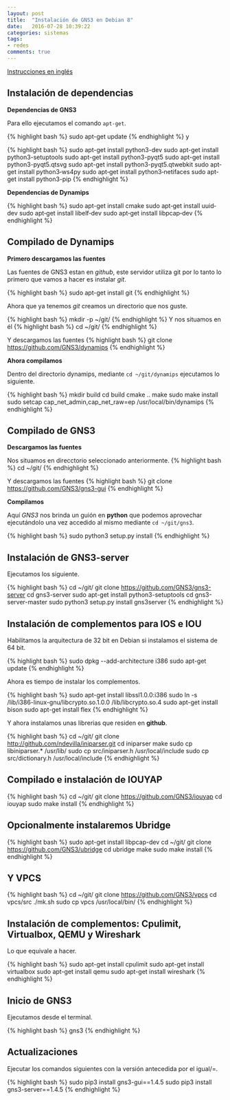 ```yaml
---
layout: post
title:  "Instalación de GNS3 en Debian 8"
date:   2016-07-28 10:39:22
categories: sistemas
tags:
- redes
comments: true
---
```


[Instrucciones en inglés](https://gns3.com/support/docs/installing-gns3-1-4-on-ubuntu-li)

Instalación de dependencias
---------------------------

**Dependencias de GNS3**

Para ello ejecutamos el comando `apt-get`.

{% highlight bash %}
sudo apt-get update 
{% endhighlight %}
y

{% highlight bash %}
sudo apt-get install python3-dev
sudo apt-get install python3-setuptools
sudo apt-get install python3-pyqt5
sudo apt-get install python3-pyqt5.qtsvg
sudo apt-get install python3-pyqt5.qtwebkit
sudo apt‐get install python3‐ws4py
sudo apt‐get install python3‐netifaces
sudo apt-get install python3-pip
{% endhighlight %}


**Dependencias de Dynamips**

{% highlight bash %}
sudo apt-get install cmake
sudo apt‐get install uuid‐dev
sudo apt‐get install libelf‐dev
sudo apt‐get install libpcap‐dev
{% endhighlight %}

Compilado de Dynamips
---------------------

**Primero descargamos las fuentes**

Las fuentes de GNS3 estan en *github*, este servidor utiliza git por lo tanto lo primero que vamos a hacer es instalar *git*.

{% highlight bash %}
sudo apt-get install git
{% endhighlight %}

Ahora que ya tenemos *git* creamos un directorio que nos guste.

{% highlight bash %}
mkdir -p ~/git/
{% endhighlight %}
Y nos situamos en él
{% highlight bash %}
cd ~/git/
{% endhighlight %}

Y descargamos las fuentes
{% highlight bash %}
git clone https://github.com/GNS3/dynamips
{% endhighlight %}

**Ahora compilamos**

Dentro del directorio dynamips, mediante `cd ~/git/dynamips` ejecutamos lo siguiente.

{% highlight bash %}
mkdir build
cd build
cmake ..
make
sudo make install
sudo setcap cap_net_admin,cap_net_raw=ep /usr/local/bin/dynamips
{% endhighlight %}


Compilado de GNS3
-----------------

**Descargamos las fuentes**

Nos situamos en direcctorio seleccionado anteriormente.
{% highlight bash %}
cd ~/git/
{% endhighlight %}

Y descargamos las fuentes
{% highlight bash %}
git clone https://github.com/GNS3/gns3-gui
{% endhighlight %}


**Compilamos**

Aquí *GNS3* nos brinda un guión en **python** que podemos aprovechar ejecutándolo una vez accedido al mismo mediante `cd ~/git/gns3`.

{% highlight bash %}
sudo python3 setup.py install
{% endhighlight %}

Instalación de GNS3-server
--------------------------

Ejecutamos los siguiente.

{% highlight bash %}
cd ~/git/
git clone https://github.com/GNS3/gns3-server
cd gns3-server
sudo apt-get install python3-setuptools
cd gns3-server-master
sudo python3 setup.py install
gns3server
{% endhighlight %}


Instalación de complementos para IOS e IOU
-------------------------------------------

Habilitamos la arquitectura de 32 bit en Debian si instalamos el sistema de 64 bit.

{% highlight bash %}
sudo dpkg --add-architecture i386
sudo apt-get update
{% endhighlight %}

Ahora es tiempo de instalar los complementos.

{% highlight bash %}
sudo apt-get install libssl1.0.0:i386
sudo ln -s /lib/i386-linux-gnu/libcrypto.so.1.0.0 /lib/libcrypto.so.4
sudo apt-get install bison
sudo apt-get install flex
{% endhighlight %}

Y ahora instalamos unas librerias que residen en **github**.

{% highlight bash %}
cd ~/git/
git clone http://github.com/ndevilla/iniparser.git
cd iniparser
make
sudo cp libiniparser.* /usr/lib/
sudo cp src/iniparser.h /usr/local/include
sudo cp src/dictionary.h /usr/local/include
{% endhighlight %}

Compilado e instalación de IOUYAP
---------------------------------

{% highlight bash %}
cd ~/git/
git clone https://github.com/GNS3/iouyap
cd iouyap
sudo make install
{% endhighlight %}

Opcionalmente instalaremos Ubridge
----------------------------------

{% highlight bash %}
sudo apt-get install libpcap-dev
cd ~/git/
git clone https://github.com/GNS3/ubridge
cd ubridge
make
sudo make install
{% endhighlight %}

Y VPCS
------

{% highlight bash %}
cd ~/git/
git clone https://github.com/GNS3/vpcs
cd vpcs/src
./mk.sh
sudo cp vpcs /usr/local/bin/
{% endhighlight %}

Instalación de complementos: Cpulimit, Virtualbox, QEMU y Wireshark
-------------------------------------------------------------------

Lo que equivale a hacer.

{% highlight bash %}
sudo apt-get install cpulimit
sudo apt-get install virtualbox
sudo apt-get install qemu
sudo apt-get install wireshark
{% endhighlight %}

Inicio de GNS3
--------------

Ejecutamos desde el terminal.

{% highlight bash %}
gns3
{% endhighlight %}

Actualizaciones
---------------

Ejecutar los comandos siguientes con la versión antecedida por el igual/=.

{% highlight bash %}
sudo pip3 install gns3-gui==1.4.5
sudo pip3 install gns3-server==1.4.5
{% endhighlight %}

